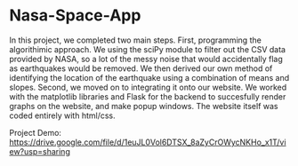 # Nasa-Space-App

In this project, we completed two main steps. First, programming the algorithimic approach. We using the sciPy module to filter out the CSV data provided by NASA, so a lot of the messy noise that would accidentally flag as earthquakes would be removed. We then derived our own method of identifying the location of the earthquake using a combination of means and slopes. Second, we moved on to integrating it onto our website. We worked with the matplotlib libraries and Flask for the backend to succesfully render graphs on the website, and make popup windows. The website itself was coded entirely with html/css.

Project Demo: https://drive.google.com/file/d/1euJL0Vol6DTSX_8aZyCrOWycNKHo_x1T/view?usp=sharing
